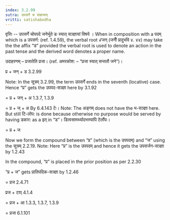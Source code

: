```yaml
---
index: 3.2.99
sutra: उपसर्गे च संज्ञायाम्
vritti: satishabodha
---
```






वृत्तिः -- उपसर्गे चोपपदे जनेर्भूते डः स्यात् सञ्ज्ञायां विषये । When in composition with a पदम् which is a उपसर्ग: (ref. 1.4.59), the verbal root √जन् (जनीँ प्रादुर्भावे ४. ४४) may take the the affix “ड” provided the verbal root is used to denote an action in the past tense and the derived word denotes a proper name.


उदाहरणम् – प्रजातेति प्रजा। (ref. अमरकोश: – “प्रजा स्यात् सन्ततौ जने”)।


प्र + जन् + ड 3.2.99

Note: In the सूत्रम् 3.2.99, the term उपसर्गे ends in the seventh (locative) case. Hence “प्र” gets the उपपद-सञ्ज्ञा here by 3.1.92

= प्र + जन् + अ 1.3.7, 1.3.9

= प्र + ज् + अ By 6.4.143 टेः। Note: The अङ्गम् does not have the भ-सञ्ज्ञा here. But still टि-लोप: is done because otherwise no purpose would be served by having डकार: as a इत् in “ड”। डित्वसामर्थ्यादभस्यापि टेर्लोपः।

= प्र + ज


Now we form the compound between “प्र” (which is the उपपदम्) and “ज” using the सूत्रम् 2.2.19. Note: Here “प्र” is the उपपदम् and hence it gets the उपसर्जन-सञ्ज्ञा by 1.2.43

In the compound, “प्र” is placed in the prior position as per 2.2.30

“प्र + ज” gets प्रातिपदिक-सञ्ज्ञा by 1.2.46

= प्रज 2.4.71

प्रज + टाप् 4.1.4

= प्रज + आ 1.3.3, 1.3.7, 1.3.9

= प्रजा 6.1.101

